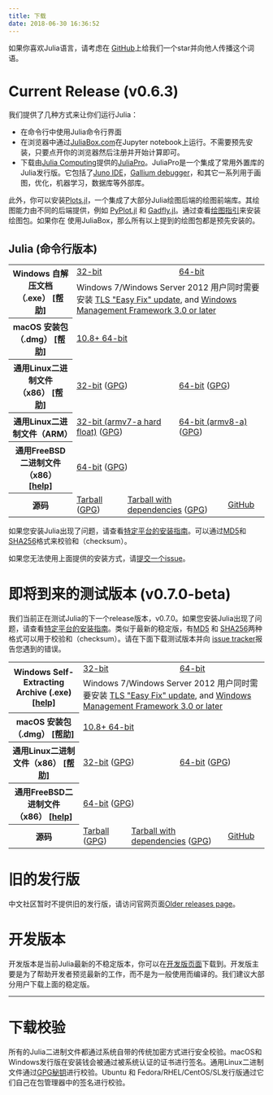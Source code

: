 ```yaml
---
title: 下载
date: 2018-06-30 16:36:52
---
```


如果你喜欢Julia语言，请考虑在
[GitHub](https://github.com/JuliaLang/julia)上给我们一个star并向他人传播这个词语。


# Current Release (v0.6.3)

我们提供了几种方式来让你们运行Julia：

* 在命令行中使用Julia命令行界面
* 在浏览器中通过[JuliaBox.com](https://www.juliabox.com)在Jupyter notebook上运行。不需要预先安装，只要点开你的浏览器然后注册并开始计算即可。
* 下载由[Julia Computing](http://juliacomputing.com)提供的[JuliaPro](http://juliacomputing.com/products/juliapro.html)。JuliaPro是一个集成了常用外置库的Julia发行版。它包括了[Juno IDE](http://junolab.org)，[Gallium debugger](https://github.com/Keno/Gallium.jl)，和其它一系列用于画图，优化，机器学习，数据库等外部库。


此外，你可以安装[Plots.jl](https://github.com/JuliaPlots/Plots.jl)，一个集成了大部分Julia绘图后端的绘图前端库。其绘图能力由不同的后端提供，例如
[PyPlot.jl](https://github.com/JuliaPy/PyPlot.jl) 和 [Gadfly.jl](http://gadflyjl.org)。通过查看[绘图指引](plotting.html)来安装绘图包。如果你在
使用JuliaBox，那么所有以上提到的绘图包都是预先安装的。

## Julia (命令行版本)

<table class="downloads"><tbody>
<tr>
    <th rowspan="2"> Windows 自解压文档（.exe） <a href="platform.html#windows">[帮助]</a></th>
    <td colspan="3"> <a href="downloads/julia-0.6.3-win32.exe">32-bit</a> </td>
    <td colspan="3"> <a href="downloads/julia-0.6.3-win64.exe">64-bit</a> </td>
</tr>
<tr>
    <td colspan="6">Windows 7/Windows Server 2012 用户同时需要安装 <a href="https://support.microsoft.com/en-us/help/3140245/update-to-enable-tls-1-1-and-tls-1-2-as-a-default-secure-protocols-in">TLS "Easy Fix" update</a>, and <a href="https://docs.microsoft.com/en-us/powershell/wmf/readme">Windows Management Framework 3.0 or later</a></td>
</tr>
<tr>
    <th> macOS 安装包（.dmg） <a href="platform.html#macos">[帮助]</a></th>
    <td colspan="6"> <a href="downloads/julia-0.6.3-mac64.dmg">10.8+ 64-bit</a> </td>
</tr>
<tr>
    <th> 通用Linux二进制文件（x86） <a href="platform.html#generic-binaries">[帮助]</a></th>
    <td colspan="3"> <a href="downloads/julia-0.6.3-linux-i686.tar.gz">32-bit</a>
        (<a href="downloads/julia-0.6.3-linux-i686.tar.gz.asc">GPG</a>)</td>
    <td colspan="3"> <a href="downloads/julia-0.6.3-linux-x86_64.tar.gz">64-bit</a>
        (<a href="downloads/julia-0.6.3-linux-x86_64.tar.gz.asc">GPG</a>)</td>
</tr>
<tr>
    <th> 通用Linux二进制文件（ARM） </th>
    <td colspan="3"> <a href="downloads/julia-0.6.3-linux-armv7l.tar.gz">32-bit (armv7-a hard float)</a>
        (<a href="downloads/julia-0.6.3-linux-armv7l.tar.gz.asc">GPG</a>)</td>
    <td colspan="3"> <a href="downloads/julia-0.6.3-linux-aarch64.tar.gz">64-bit (armv8-a)</a>
        (<a href="downloads/julia-0.6.3-linux-aarch64.tar.gz.asc">GPG</a>)</td>
</tr>
<tr>
    <th> 通用FreeBSD二进制文件（x86） <a href="platform.html#generic-binaries">[help]</a></th>
    <td colspan="6"> <a href="downloads/julia-0.6.3-freebsd-x86_64.tar.gz">64-bit</a>
        (<a href="downloads/julia-0.6.3-freebsd-x86_64.tar.gz.asc">GPG</a>)</td>
</tr>
<tr>
    <th> 源码 </th>
    <td colspan="2"> <a href="downloads/julia-0.6.3.tar.gz">Tarball</a>
        (<a href="downloads/julia-0.6.3.tar.gz.asc">GPG</a>) </td>
    <td colspan="2"> <a href="downloads/julia-0.6.3-full.tar.gz">Tarball with dependencies</a>
        (<a href="downloads/julia-0.6.3-full.tar.gz.asc">GPG</a>) </td>
    <td colspan="2"> <a href="https://github.com/JuliaLang/julia/tree/v0.6.3">GitHub</a> </td>
</tr>
</tbody></table>

如果您安装Julia出现了问题，请查看[特定平台的安装指南](platform.html)。可以通过[MD5](https://julialang-s3.julialang.org/bin/checksums/julia-0.6.3.md5)和[SHA256](https://julialang-s3.julialang.org/bin/checksums/julia-0.6.3.sha256)格式来校验和（checksum）。

如果您无法使用上面提供的安装方式，请[提交一个issue](https://github.com/JuliaLang/julia/issues)。

# 即将到来的测试版本 (v0.7.0-beta)

我们当前正在测试Julia的下一个release版本，v0.7.0。如果您安装Julia出现了问题，请查看[特定平台的安装指南](platform.html)。类似于最新的稳定版，有[MD5](https://julialang-s3.julialang.org/bin/checksums/julia-0.7.0-beta.md5)
和 [SHA256](https://julialang-s3.julialang.org/bin/checksums/julia-0.7.0-beta.sha256)两种格式可以用于校验和（checksum）。请在下面下载测试版本并向
[issue tracker](https://github.com/JuliaLang/julia/issues)报告您遇到的错误。

<table class="downloads">
<tbody>
<tr>
    <th rowspan="2"> Windows Self-Extracting Archive (.exe) <a href="platform.html#windows">[help]</a></th>
    <td colspan="3"> <a href="https://julialang-s3.julialang.org/bin/winnt/x86/0.7/julia-0.7.0-beta-win32.exe">32-bit</a> </td>
    <td colspan="3"> <a href="https://julialang-s3.julialang.org/bin/winnt/x64/0.7/julia-0.7.0-beta-win64.exe">64-bit</a> </td>
</tr>
<tr>
    <td colspan="6">Windows 7/Windows Server 2012 用户同时需要安装 <a href="https://support.microsoft.com/en-us/help/3140245/update-to-enable-tls-1-1-and-tls-1-2-as-a-default-secure-protocols-in">TLS "Easy Fix" update</a>, and <a href="https://docs.microsoft.com/en-us/powershell/wmf/readme">Windows Management Framework 3.0 or later</a></td>
</tr>
<tr>
    <th> macOS 安装包（.dmg） <a href="platform.html#macos">[帮助]</a></th>
    <td colspan="6"> <a href="https://julialang-s3.julialang.org/bin/mac/x64/0.7/julia-0.7.0-beta-mac64.dmg">10.8+ 64-bit</a> </td>
</tr>
<tr>
    <th> 通用Linux二进制文件（x86） <a href="platform.html#generic-binaries">[帮助]</a></th>
    <td colspan="3"> <a href="https://julialang-s3.julialang.org/bin/linux/x86/0.7/julia-0.7.0-beta-linux-i686.tar.gz">32-bit</a>
        (<a href="https://julialang-s3.julialang.org/bin/linux/x86/0.7/julia-0.7.0-beta-linux-i686.tar.gz.asc">GPG</a>)</td>
    <td colspan="3"> <a href="https://julialang-s3.julialang.org/bin/linux/x64/0.7/julia-0.7.0-beta-linux-x86_64.tar.gz">64-bit</a>
        (<a href="https://julialang-s3.julialang.org/bin/linux/x64/0.7/julia-0.7.0-beta-linux-x86_64.tar.gz.asc">GPG</a>)</td>
</tr>
<tr>
    <th> 通用FreeBSD二进制文件（x86） <a href="platform.html#generic-binaries">[help]</a></th>
    <td colspan="6"> <a href="https://julialang-s3.julialang.org/bin/freebsd/x64/0.7/julia-0.7.0-freebsd-x86_64.tar.gz">64-bit</a>
        (<a href="https://julialang-s3.julialang.org/bin/freebsd/x64/0.7/julia-0.7.0-freebsd-x86_64.tar.gz.asc">GPG</a>)</td>
</tr>
<tr>
    <th> 源码 </th>
    <td colspan="2"> <a href="https://github.com/JuliaLang/julia/releases/download/v0.7.0-beta/julia-0.7.0-beta.tar.gz">Tarball</a>
        (<a href="https://github.com/JuliaLang/julia/releases/download/v0.7.0-beta/julia-0.7.0-beta.tar.gz.asc">GPG</a>) </td>
    <td colspan="2"> <a href="https://github.com/JuliaLang/julia/releases/download/v0.7.0-beta/julia-0.7.0-beta-full.tar.gz">Tarball with dependencies</a>
        (<a href="https://github.com/JuliaLang/julia/releases/download/v0.7.0-beta/julia-0.7.0-beta-full.tar.gz.asc">GPG</a>) </td>
    <td colspan="2"> <a href="https://github.com/JuliaLang/julia/tree/v0.7.0-beta">GitHub</a> </td>
</tr>
</tbody>
</table>

# 旧的发行版

中文社区暂时不提供旧的发行版，请访问官网页面[Older releases page](http://julialang.org/downloads/oldreleases.html)。

# 开发版本

开发版本是当前Julia最新的不稳定版本，你可以在[开发版页面](https://julialang.org/downloads/nightlies.html)下载到。开发版主要是为了帮助开发者预览最新的工作，而不是为一般使用而编译的。我们建议大部分用户下载上面的稳定版。

---

# 下载校验

所有的Julia二进制文件都通过系统自带的传统加密方式进行安全校验。macOS和Windows发行版在安装钱会被通过被系统认证的证书进行签名。通用Linux二进制文件通过[GPG秘钥](downloads/juliareleases.asc)进行校验。Ubuntu 和 Fedora/RHEL/CentOS/SL发行版通过它们自己在包管理器中的签名进行校验。
